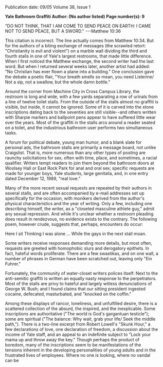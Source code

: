 Publication date: 09/05
Volume 38, Issue 1

**Yale Bathroom Graffiti**
**Author:  (No author listed)**
**Page number(s): 9**

"DO NOT THINK, THAT I AM COME TO SEND PEACE ON EARTH: I CAME NOT TO SEND PEACE, BUT A SWORD." ---Matthew 10:36

This citation is incorrect. The line actually comes from Matthew 10:34. But for the authors of a biting exchange of messages (the scrawled retort: "Christianity is evil and violent") on a marble wall dividing the third and fourth stalls in one of Yale's largest restrooms, that made little difference. When I first noticed the Matthew exchange, the second writer had the last word. But when I returned several weeks later, another artist had added: "No Christian has ever flown a plane into a building." One conclusion gave the debate a poetic flair, "Your breath smells so mean, you need Listerine/ Not a sip, not a swallow, but the whole damn bottle."

Around the corner from Machine City in Cross Campus Library, the restroom is long and wide, with a few yards separating a row of urinals from a line of twelve toilet stalls. From the outside of the stalls almost no graffiti is visible, but inside, it cannot be ignored. Some of it is carved into the stone inscriptions dating back to the seventies are still visible--and others written with Sharpie markers and ballpoint pens appear to have suffered little wear over the years. Most of the graffiti in the stalls arcs around a reader seated on a toilet, and the industrious bathroom user performs two simultaneous tasks.

A forum for political debate, young man humor, and a blank slate for personal ads, the bathroom stalls are primarily a message board, not unlike Craigslist. That is, more numerous than any other types of posting are raunchy solicitations for sex, often with time, place, and sometimes, a racial qualifier. Writers tempt readers to join them beyond the bathroom doors at Woolsey Hall or East Rock Park for anal and oral sex; specific requests are made for younger boys, Yale students, large genitalia, and, in one entry dated December 12, 1989, "real love."

Many of the more recent sexual requests are repeated by their authors in several stalls, and are often accompanied by e-mail addresses set up specifically for the occasion, with monikers derived from the author's physical characteristics and the year of writing. Only a few, including one describing himself, the writer, as a "closeted masculine athlete guy," admit any sexual repression. And while it's unclear whether a restroom pleading does result in rendezvous, no evidence exists to the contrary. The following poem, however crude, suggests that, perhaps, encounters do occur:

Here I sit
Thinking I was alone ...
While the gays in the next
stall moan.

Some writers receive responses demanding more details, but most often, requests are greeted with homophobic slurs and derogatory epithets. In fact, hateful words proliferate: There are a few swastikas, and on one wall, a number of phrases in German have been scratched out, leaving only "Ein Fuhrer."

Fortunately, the community of water-closet writers polices itself: Next to the anti-semitic graffiti is written an equally nasty response to the perpetrators. Most of the stalls are privy to hateful and largely witless denunciations of George W. Bush; and I found claims that our sitting president ingested cocaine, defecated, masturbated, and "knocked on the coffin."

Among these displays of rancor, loneliness, and unfulfilled desire, there is a scattered collection of the absurd, the inspired, and the inexplicable. Some inscriptions are authoritative ("The world is God's gargantuan testicle"); some are spiritual ("The balance: Why wait, grab your life/ Seek the middle path,"). There is a two-line excerpt from Robert Lowell's "Skunk Hour," a few declarations of love, one declaration of freedom, a discussion about the income of Yale staff, and an appeal to an indefinite subject to "Lock your mama up and throw away the key." Though perhaps the product of boredom, many of the inscriptions seem to be manifestations of the tensions inherent in the developing personalities of young adults and in the frustrated lives of employees. Where no one is looking, where no vandal can be